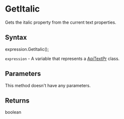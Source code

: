 # GetItalic

Gets the italic property from the current text properties.

## Syntax

expression.GetItalic();

`expression` - A variable that represents a [ApiTextPr](../ApiTextPr.md) class.

## Parameters

This method doesn't have any parameters.

## Returns

boolean